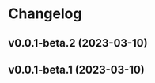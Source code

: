 # Changelog

<!--next-version-placeholder-->

## v0.0.1-beta.2 (2023-03-10)


## v0.0.1-beta.1 (2023-03-10)

